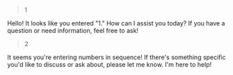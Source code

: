 > 1  





Hello! It looks like you entered "1." How can I assist you today? If you have a question or need information, feel free to ask!
> 2  





It seems you're entering numbers in sequence! If there's something specific you'd like to discuss or ask about, please let me know. I'm here to help!